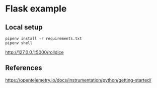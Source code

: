 # Flask example

## Local setup
```
pipenv install -r requirements.txt
pipenv shell
```
http://127.0.0.1:5000/rolldice


## References
https://opentelemetry.io/docs/instrumentation/python/getting-started/